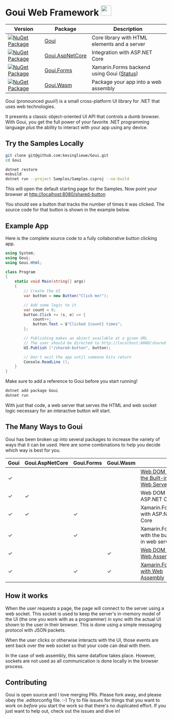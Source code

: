 # Goui Web Framework <img src="https://raw.githubusercontent.com/kevingliewe/Goui/master/Documentation/Icon.png" height="32">

| Version | Package | Description |
| ------- | ------- | ----------- |
| [![NuGet Package](https://img.shields.io/nuget/v/Goui.svg)](https://www.nuget.org/packages/Goui) | [Goui](https://www.nuget.org/packages/Goui) | Core library with HTML elements and a server |
| [![NuGet Package](https://img.shields.io/nuget/v/Goui.AspNetCore.svg)](https://www.nuget.org/packages/Goui.AspNetCore) | [Goui.AspNetCore](https://www.nuget.org/packages/Goui.AspNetCore) | Integration with ASP.NET Core |
| [![NuGet Package](https://img.shields.io/nuget/v/Goui.Forms.svg)](https://www.nuget.org/packages/Goui.Forms) | [Goui.Forms](https://www.nuget.org/packages/Goui.Forms) | Xamarin.Forms backend using Goui ([Status](Documentation/GouiFormsStatus.md)) |
| [![NuGet Package](https://img.shields.io/nuget/v/Goui.Wasm.svg)](https://www.nuget.org/packages/Goui.Wasm) | [Goui.Wasm](https://www.nuget.org/packages/Goui.Wasm) | Package your app into a web assembly |

Goui (pronounced *guuii!*) is a small cross-platform UI library for .NET that uses web technologies.

It presents a classic object-oriented UI API that controls a dumb browser. With Goui, you get the full power of your favorite .NET programming language *plus* the ability to interact with your app using any device.



## Try the Samples Locally

```bash
git clone git@github.com:kevingliewe/Goui.git
cd Goui

dotnet restore
msbuild
dotnet run --project Samples/Samples.csproj --no-build
```

This will open the default starting page for the Samples. Now point your browser at [http://localhost:8080/shared-button](http://localhost:8080/shared-button)

You should see a button that tracks the number of times it was clicked. The source code for that button is shown in the example below.


## Example App

Here is the complete source code to a fully collaborative button clicking app.

```csharp
using System;
using Goui;
using Goui.Html;

class Program
{
    static void Main(string[] args)
    {
        // Create the UI
        var button = new Button("Click me!");

        // Add some logic to it
        var count = 0;
        button.Click += (s, e) => {
            count++;
            button.Text = $"Clicked {count} times";
        };

        // Publishing makes an object available at a given URL
        // The user should be directed to http://localhost:8080/shared-button
        UI.Publish ("/shared-button", button);

        // Don't exit the app until someone hits return
        Console.ReadLine ();
    }
}
```

Make sure to add a reference to Goui before you start running!

```bash
dotnet add package Goui
dotnet run
```

With just that code, a web server that serves the HTML and web socket logic necessary for an interactive button will start.



## The Many Ways to Goui

Goui has been broken up into several packages to increase the variety of ways that it can be used. Here are some combinations to help you decide which way is best for you.

<table>
<thead><tr><th>Goui</th><th>Goui.AspNetCore</th><th>Goui.Forms</th><th>Goui.Wasm</th><th></th></tr></thead>

<tr>
<td>&check;</td><td></td><td></td><td></td><td><a href="https://github.com/kevingliewe/Ooui/wiki/Web-DOM-with-the-Built-in-Web-Server">Web DOM with the Built-in Web Server</a></td>
</tr>

<tr>
<td>&check;</td><td>&check;</td><td></td><td></td><td>Web DOM with ASP.NET Core</td>
</tr>

<tr>
<td>&check;</td><td>&check;</td><td>&check;</td><td></td><td>Xamarin.Forms with ASP.NET Core</td>
</tr>

<tr>
<td>&check;</td><td></td><td>&check;</td><td></td><td>Xamarin.Forms with the built-in web server</td>
</tr>

<tr>
<td>&check;</td><td></td><td></td><td>&check;</td><td><a href="https://github.com/kevingliewe/Ooui/wiki/Web DOM-with-Web-Assembly">Web DOM with Web Assembly</a></td>
</tr>

<tr>
<td>&check;</td><td></td><td>&check;</td><td>&check;</td><td><a href="https://github.com/kevingliewe/Ooui/wiki/Xamarin.Forms-with-Web-Assembly">Xamarin.Forms with Web Assembly</a></td>
</tr>

</table>


## How it works

When the user requests a page, the page will connect to the server using a web socket. This socket is used to keep the server's in-memory model of the UI (the one you work with as a programmer) in sync with the actual UI shown to the user in their browser. This is done using a simple messaging protocol with JSON packets.

When the user clicks or otherwise interacts with the UI, those events are sent back over the web socket so that your code can deal with them.

In the case of web assembly, this same dataflow takes place. However, sockets are not used as all communication is done locally in the browser process.


## Contributing

Goui is open source and I love merging PRs. Please fork away, and please obey the .editorconfig file. :-) Try to file issues for things that you want to work on *before* you start the work so that there's no duplicated effort. If you just want to help out, check out the issues and dive in!
